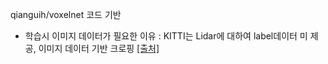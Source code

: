 qianguih/voxelnet 코드 기반 
- 학습시 이미지 데이터가 필요한 이유 : KITTI는 Lidar에 대하여 label데이터 미 제공, 이미지 데이터 기반 크로핑 [[출처]](https://github.com/qianguih/voxelnet/issues/9)